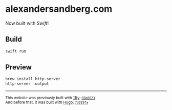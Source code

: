 # alexandersandberg.com

Now built with _Swift_!

## Build

```zsh
swift run
```

## Preview

```zsh
brew install http-server
http-server .output
```

---

<small>This website was previously built with <a href="https://www.11ty.dev">11ty</a>: <a href="https://github.com/alexandersandberg/alexandersandberg.com/tree/65b0623b35b2b9275a4ed7afae100cc646f3585b"><code>65b0623</code></a></small><br>
<small>And before that, it was built with <a href="https://gohugo.io">Hugo</a>: <a href="https://github.com/alexandersandberg/alexandersandberg.com/tree/7d829fab12a3907ee88989aca41202e71d578d8a"><code>7d829fa</code></a></small>

